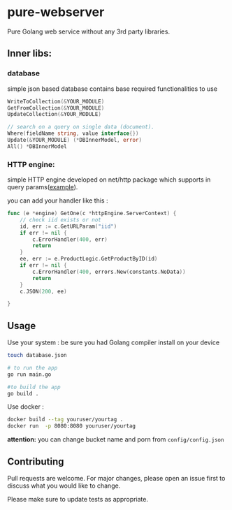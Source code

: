 # pure-webserver

Pure Golang web service without any 3rd party libraries.


## Inner libs:

### database

simple json based database contains base required functionalities to use 
```go
WriteToCollection(&YOUR_MODULE)
GetFromCollection(&YOUR_MODULE) 
UpdateCollection(&YOUR_MODULE) 

// search on a query on single data (document).
Where(fieldName string, value interface{}) 
Update(&YOUR_MODULE) (*DBInnerModel, error)
All() *DBInnerModel
```


### HTTP engine:
simple HTTP engine developed on net/http package which supports in query params([example](https://github.com/amupxm/pure-webserver/blob/main/controller/httpEngine.go#L35)).

you can add your handler like this :
```go
func (e *engine) GetOne(c *httpEngine.ServerContext) {
	// check iid exists or not
	id, err := c.GetURLParam("iid")
	if err != nil {
		c.ErrorHandler(400, err)
		return
	}
	ee, err := e.ProductLogic.GetProductByID(id)
	if err != nil {
		c.ErrorHandler(400, errors.New(constants.NoData))
		return
	}
	c.JSON(200, ee)

}
```
## Usage
Use your system : be sure you had Golang compiler install on your device
```bash
touch database.json 

# to run the app
go run main.go

#to build the app
go build .
```
Use docker :
```bash
docker build --tag youruser/yourtag .
docker run  -p 8080:8080 youruser/yourtag 
```
**attention:** you can change bucket name and porn from `config/config.json`

## Contributing
Pull requests are welcome. For major changes, please open an issue first to discuss what you would like to change.

Please make sure to update tests as appropriate.

